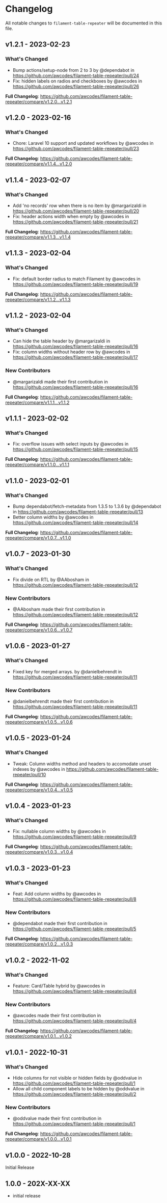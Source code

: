 # Changelog

All notable changes to `filament-table-repeater` will be documented in this file.

## v1.2.1 - 2023-02-23

### What's Changed

- Bump actions/setup-node from 2 to 3 by @dependabot in https://github.com/awcodes/filament-table-repeater/pull/24
- Fix: hidden labels on radios and checkboxes by @awcodes in https://github.com/awcodes/filament-table-repeater/pull/26

**Full Changelog**: https://github.com/awcodes/filament-table-repeater/compare/v1.2.0...v1.2.1

## v1.2.0 - 2023-02-16

### What's Changed

- Chore: Laravel 10 support and updated workflows by @awcodes in https://github.com/awcodes/filament-table-repeater/pull/23

**Full Changelog**: https://github.com/awcodes/filament-table-repeater/compare/v1.1.4...v1.2.0

## v1.1.4 - 2023-02-07

### What's Changed

- Add 'no records' row when there is no item by @margarizaldi in https://github.com/awcodes/filament-table-repeater/pull/20
- Fix: header actions width when empty by @awcodes in https://github.com/awcodes/filament-table-repeater/pull/21

**Full Changelog**: https://github.com/awcodes/filament-table-repeater/compare/v1.1.3...v1.1.4

## v1.1.3 - 2023-02-04

### What's Changed

- Fix: default border radius to match Filament by @awcodes in https://github.com/awcodes/filament-table-repeater/pull/19

**Full Changelog**: https://github.com/awcodes/filament-table-repeater/compare/v1.1.2...v1.1.3

## v1.1.2 - 2023-02-04

### What's Changed

- Can hide the table header by @margarizaldi in https://github.com/awcodes/filament-table-repeater/pull/16
- Fix: column widths without header row by @awcodes in https://github.com/awcodes/filament-table-repeater/pull/17

### New Contributors

- @margarizaldi made their first contribution in https://github.com/awcodes/filament-table-repeater/pull/16

**Full Changelog**: https://github.com/awcodes/filament-table-repeater/compare/v1.1.1...v1.1.2

## v1.1.1 - 2023-02-02

### What's Changed

- Fix: overflow issues with select inputs by @awcodes in https://github.com/awcodes/filament-table-repeater/pull/15

**Full Changelog**: https://github.com/awcodes/filament-table-repeater/compare/v1.1.0...v1.1.1

## v1.1.0 - 2023-02-01

### What's Changed

- Bump dependabot/fetch-metadata from 1.3.5 to 1.3.6 by @dependabot in https://github.com/awcodes/filament-table-repeater/pull/13
- Better column widths by @awcodes in https://github.com/awcodes/filament-table-repeater/pull/14

**Full Changelog**: https://github.com/awcodes/filament-table-repeater/compare/v1.0.7...v1.1.0

## v1.0.7 - 2023-01-30

### What's Changed

- Fix divide on RTL by @AAbosham in https://github.com/awcodes/filament-table-repeater/pull/12

### New Contributors

- @AAbosham made their first contribution in https://github.com/awcodes/filament-table-repeater/pull/12

**Full Changelog**: https://github.com/awcodes/filament-table-repeater/compare/v1.0.6...v1.0.7

## v1.0.6 - 2023-01-27

### What's Changed

- Fixed key for merged arrays. by @danielbehrendt in https://github.com/awcodes/filament-table-repeater/pull/11

### New Contributors

- @danielbehrendt made their first contribution in https://github.com/awcodes/filament-table-repeater/pull/11

**Full Changelog**: https://github.com/awcodes/filament-table-repeater/compare/v1.0.5...v1.0.6

## v1.0.5 - 2023-01-24

### What's Changed

- Tweak: Column widths method and headers to accomodate unset indexes by @awcodes in https://github.com/awcodes/filament-table-repeater/pull/10

**Full Changelog**: https://github.com/awcodes/filament-table-repeater/compare/v1.0.4...v1.0.5

## v1.0.4 - 2023-01-23

### What's Changed

- Fix: nullable column widths by @awcodes in https://github.com/awcodes/filament-table-repeater/pull/9

**Full Changelog**: https://github.com/awcodes/filament-table-repeater/compare/v1.0.3...v1.0.4

## v1.0.3 - 2023-01-23

### What's Changed

- Feat: Add column widths by @awcodes in https://github.com/awcodes/filament-table-repeater/pull/8

### New Contributors

- @dependabot made their first contribution in https://github.com/awcodes/filament-table-repeater/pull/5

**Full Changelog**: https://github.com/awcodes/filament-table-repeater/compare/v1.0.2...v1.0.3

## v1.0.2 - 2022-11-02

### What's Changed

- Feature: Card/Table hybrid by @awcodes in https://github.com/awcodes/filament-table-repeater/pull/4

### New Contributors

- @awcodes made their first contribution in https://github.com/awcodes/filament-table-repeater/pull/4

**Full Changelog**: https://github.com/awcodes/filament-table-repeater/compare/v1.0.1...v1.0.2

## v1.0.1 - 2022-10-31

### What's Changed

- Hide columns for not visible or hidden fields by @oddvalue in https://github.com/awcodes/filament-table-repeater/pull/1
- Allow all child component labels to be hidden by @oddvalue in https://github.com/awcodes/filament-table-repeater/pull/2

### New Contributors

- @oddvalue made their first contribution in https://github.com/awcodes/filament-table-repeater/pull/1

**Full Changelog**: https://github.com/awcodes/filament-table-repeater/compare/v1.0.0...v1.0.1

## v1.0.0 - 2022-10-28

Initial Release

## 1.0.0 - 202X-XX-XX

- initial release
